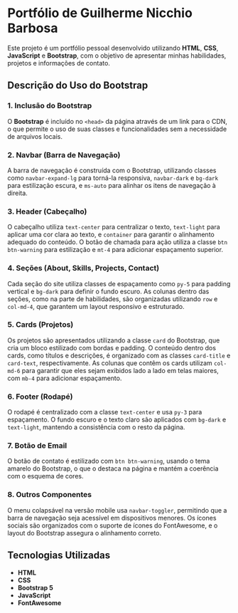 
# Portfólio de Guilherme Nicchio Barbosa

Este projeto é um portfólio pessoal desenvolvido utilizando **HTML**, **CSS**, **JavaScript** e **Bootstrap**, com o objetivo de apresentar minhas habilidades, projetos e informações de contato.

## Descrição do Uso do Bootstrap

### 1. Inclusão do Bootstrap
O **Bootstrap** é incluído no `<head>` da página através de um link para o CDN, o que permite o uso de suas classes e funcionalidades sem a necessidade de arquivos locais.

### 2. Navbar (Barra de Navegação)
A barra de navegação é construída com o Bootstrap, utilizando classes como `navbar-expand-lg` para torná-la responsiva, `navbar-dark` e `bg-dark` para estilização escura, e `ms-auto` para alinhar os itens de navegação à direita.

### 3. Header (Cabeçalho)
O cabeçalho utiliza `text-center` para centralizar o texto, `text-light` para aplicar uma cor clara ao texto, e `container` para garantir o alinhamento adequado do conteúdo. O botão de chamada para ação utiliza a classe `btn btn-warning` para estilização e `mt-4` para adicionar espaçamento superior.

### 4. Seções (About, Skills, Projects, Contact)
Cada seção do site utiliza classes de espaçamento como `py-5` para padding vertical e `bg-dark` para definir o fundo escuro. As colunas dentro das seções, como na parte de habilidades, são organizadas utilizando `row` e `col-md-4`, que garantem um layout responsivo e estruturado.

### 5. Cards (Projetos)
Os projetos são apresentados utilizando a classe `card` do Bootstrap, que cria um bloco estilizado com bordas e padding. O conteúdo dentro dos cards, como títulos e descrições, é organizado com as classes `card-title` e `card-text`, respectivamente. As colunas que contêm os cards utilizam `col-md-6` para garantir que eles sejam exibidos lado a lado em telas maiores, com `mb-4` para adicionar espaçamento.

### 6. Footer (Rodapé)
O rodapé é centralizado com a classe `text-center` e usa `py-3` para espaçamento. O fundo escuro e o texto claro são aplicados com `bg-dark` e `text-light`, mantendo a consistência com o resto da página.

### 7. Botão de Email
O botão de contato é estilizado com `btn btn-warning`, usando o tema amarelo do Bootstrap, o que o destaca na página e mantém a coerência com o esquema de cores.

### 8. Outros Componentes
O menu colapsável na versão mobile usa `navbar-toggler`, permitindo que a barra de navegação seja acessível em dispositivos menores. Os ícones sociais são organizados com o suporte de ícones do FontAwesome, e o layout do Bootstrap assegura o alinhamento correto.

## Tecnologias Utilizadas
- **HTML**
- **CSS**
- **Bootstrap 5**
- **JavaScript**
- **FontAwesome**


